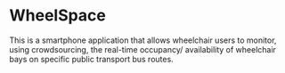 # WheelSpace

This is a smartphone application that allows wheelchair users to monitor, using crowdsourcing, the 
real-time occupancy/ availability of wheelchair bays on specific public transport bus routes.